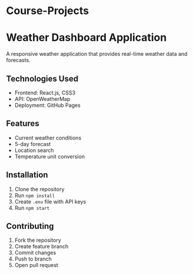 # Course-Projects
# Weather Dashboard Application

A responsive weather application that provides real-time weather data and forecasts.

## Technologies Used
- Frontend: React.js, CSS3
- API: OpenWeatherMap
- Deployment: GitHub Pages

## Features
- Current weather conditions
- 5-day forecast
- Location search
- Temperature unit conversion

## Installation
1. Clone the repository
2. Run `npm install`
3. Create `.env` file with API keys
4. Run `npm start`

## Contributing
1. Fork the repository
2. Create feature branch
3. Commit changes
4. Push to branch
5. Open pull request
